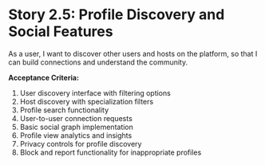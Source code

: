# Story 2.5: Profile Discovery and Social Features

As a user,
I want to discover other users and hosts on the platform,
so that I can build connections and understand the community.

**Acceptance Criteria:**

1. User discovery interface with filtering options
2. Host discovery with specialization filters
3. Profile search functionality
4. User-to-user connection requests
5. Basic social graph implementation
6. Profile view analytics and insights
7. Privacy controls for profile discovery
8. Block and report functionality for inappropriate profiles
